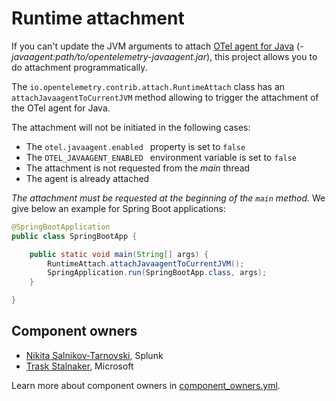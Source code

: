 # Runtime attachment

If you can't update the JVM arguments to attach [OTel agent for Java](https://github.com/open-telemetry/opentelemetry-java-instrumentation) (_-javaagent:path/to/opentelemetry-javaagent.jar_), this project allows you to do attachment programmatically.

The ```io.opentelemetry.contrib.attach.RuntimeAttach``` class has an ```attachJavaagentToCurrentJVM``` method allowing to trigger the attachment of the OTel agent for Java.

The attachment will not be initiated in the following cases:
* The  ```otel.javaagent.enabled ``` property is set to ```false```
* The  ```OTEL_JAVAAGENT_ENABLED ``` environment variable is set to ```false```
* The attachment is not requested from the _main_ thread
* The agent is already attached

_The attachment must be requested at the beginning of the ```main``` method._ We give below an example for Spring Boot applications:

```java
@SpringBootApplication
public class SpringBootApp {

    public static void main(String[] args) {
        RuntimeAttach.attachJavaagentToCurrentJVM();
        SpringApplication.run(SpringBootApp.class, args);
    }

}
```

## Component owners

- [Nikita Salnikov-Tarnovski](https://github.com/iNikem), Splunk
- [Trask Stalnaker](https://github.com/trask), Microsoft

Learn more about component owners in [component_owners.yml](../.github/component_owners.yml).
